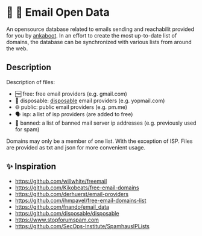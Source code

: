 # 📧 📂 Email Open Data

An opensource database related to emails sending and reachabilit provided for you by [ankaboot](https://www.ankaboot.fr).
In an effort to create the most up-to-date list of domains, the database can be synchronized with various lists from around the web.

## Description

Description of files:
- 🆓 free: free email providers (e.g. gmail.com)
- 🚮 disposable: [disposable](http://en.wikipedia.org/wiki/Disposable_email_address) email providers (e.g. yopmail.com)
- 🌐 public: public email providers (e.g. pm.me)
- 🗣️ isp: a list of isp providers (are added to free)
- 🚫 banned: a list of banned mail server ip addresses (e.g. previously used for spam)

Domains may only be a member of one list. With the exception of ISP.
Files are provided as txt and json for more convenient usage.

## ✨ Inspiration

- https://github.com/willwhite/freemail
- https://github.com/Kikobeats/free-email-domains
- https://github.com/derhuerst/email-providers
- https://github.com/ihmpavel/free-email-domains-list
- https://github.com/fnando/email_data
- https://github.com/disposable/disposable
- https://www.stopforumspam.com
- https://github.com/SecOps-Institute/SpamhausIPLists
